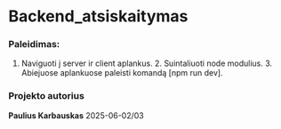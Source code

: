 # Backend_atsiskaitymas

### Paleidimas: 
1. Naviguoti į server ir client aplankus. 2. Suintaliuoti node modulius. 3. Abiejuose aplankuose paleisti komandą [npm run dev].

### Projekto autorius
**Paulius Karbauskas**
2025-06-02/03
